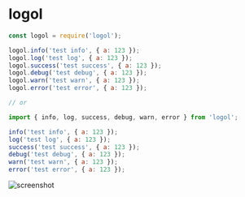 # logol

```js
const logol = require('logol');

logol.info('test info', { a: 123 });
logol.log('test log', { a: 123 });
logol.success('test success', { a: 123 });
logol.debug('test debug', { a: 123 });
logol.warn('test warn', { a: 123 });
logol.error('test error', { a: 123 });

// or

import { info, log, success, debug, warn, error } from 'logol';

info('test info', { a: 123 });
log('test log', { a: 123 });
success('test success', { a: 123 });
debug('test debug', { a: 123 });
warn('test warn', { a: 123 });
error('test error', { a: 123 });
```

![screenshot](https://github.com/apiel/run-screen/blob/master/media/logol.png?raw=true)
